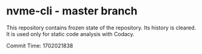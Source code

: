 # nvme-cli - master branch

This repository contains frozen state of the repository.
Its history is cleared. It is used only for static code
analysis with Codacy.

Commit Time: 1702021838
